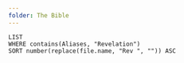 ```yaml
---
folder: The Bible
---
```


```dataview
LIST 
WHERE contains(Aliases, "Revelation")
SORT number(replace(file.name, "Rev ", "")) ASC
```
 
